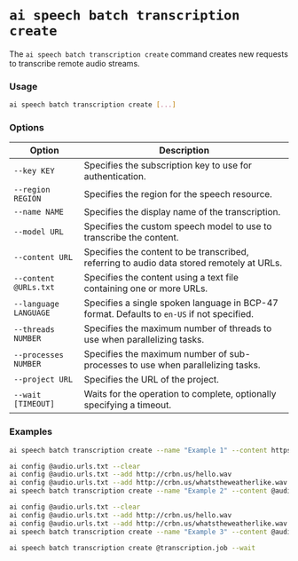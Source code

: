 # `ai speech batch transcription create`

The `ai speech batch transcription create` command creates new requests to transcribe remote audio streams.

### Usage

``` bash
ai speech batch transcription create [...]
```

### Options

| Option            | Description                                                                              |
|-------------------|------------------------------------------------------------------------------------------|
| `--key KEY`         | Specifies the subscription key to use for authentication.                                |
| `--region REGION`   | Specifies the region for the speech resource.                                            |
| `--name NAME`       | Specifies the display name of the transcription.                                         |
| `--model URL`       | Specifies the custom speech model to use to transcribe the content.                      |
| `--content URL`     | Specifies the content to be transcribed, referring to audio data stored remotely at URLs.|
| `--content @URLs.txt` | Specifies the content using a text file containing one or more URLs.                     |
| `--language LANGUAGE` | Specifies a single spoken language in BCP-47 format. Defaults to `en-US` if not specified.|
| `--threads NUMBER`     | Specifies the maximum number of threads to use when parallelizing tasks.                 |
| `--processes NUMBER`   | Specifies the maximum number of sub-processes to use when parallelizing tasks.           |
| `--project URL`        | Specifies the URL of the project.                                                        |
| `--wait [TIMEOUT]`     | Waits for the operation to complete, optionally specifying a timeout.                    |

### Examples

``` bash title="Create a batch transcription for an audio file"
ai speech batch transcription create --name "Example 1" --content https://crbn.us/hello.wav
```

``` bash title="Create a batch transcription for two remote audio files"
ai config @audio.urls.txt --clear
ai config @audio.urls.txt --add http://crbn.us/hello.wav
ai config @audio.urls.txt --add http://crbn.us/whatstheweatherlike.wav
ai speech batch transcription create --name "Example 2" --content @audio.urls.txt
```

``` bash title="Create and save a batch transcription job"
ai config @audio.urls.txt --clear
ai config @audio.urls.txt --add http://crbn.us/hello.wav
ai config @audio.urls.txt --add http://crbn.us/whatstheweatherlike.wav
ai speech batch transcription create --name "Example 3" --content @audio.urls.txt --save transcription.job
```

``` bash title="Execute a saved transcription job and wait for completion"
ai speech batch transcription create @transcription.job --wait
```
